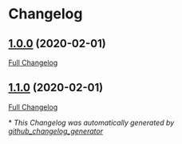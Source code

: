 # Changelog

## [1.0.0](https://github.com/peng92055/smart-table/tree/1.0.0) (2020-02-01)

[Full Changelog](https://github.com/peng92055/smart-table/compare/1.1.0...1.0.0)

## [1.1.0](https://github.com/peng92055/smart-table/tree/1.1.0) (2020-02-01)

[Full Changelog](https://github.com/peng92055/smart-table/compare/063595701304ffa26e4e6e20898fcaaffa3c27f9...1.1.0)



\* *This Changelog was automatically generated by [github_changelog_generator](https://github.com/github-changelog-generator/github-changelog-generator)*
